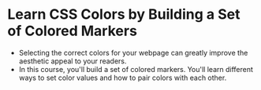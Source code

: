 # Learn CSS Colors by Building a Set of Colored Markers

- Selecting the correct colors for your webpage can greatly improve the aesthetic appeal to your readers.
- In this course, you'll build a set of colored markers. You'll learn different ways to set color values and how to pair colors with each other.
